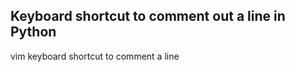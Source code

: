 Keyboard shortcut to comment out a line in Python
----------------------------------------

vim keyboard shortcut to comment a line
